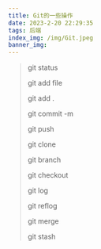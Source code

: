 ```yaml
---
title: Git的一些操作
date: 2023-2-20 22:29:35
tags: 后端
index_img: /img/Git.jpeg
banner_img:
---
```


>git status
>
>git add file
>
>git add .
>
>git commit -m 
>
>git push
>
>git clone
>
>git branch
>
>git checkout
>
>git log
>
>git reflog
>
>git merge
>
>git stash
